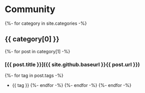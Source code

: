 ---
---
# Community

{%- for category in site.categories -%}
## {{ category[0] }}

{%- for post in category[1] -%}
### [{{ post.title }}]({{ site.github.baseurl }}{{ post.url }})

{%- for tag in post.tags -%}
* {{ tag }}
{%- endfor -%}
{%- endfor -%}
{%- endfor -%}
